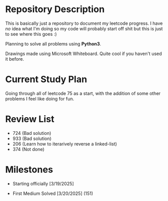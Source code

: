 # Repository Description
This is basically just a repository to document my leetcode progress. I have *no* idea what I'm doing so my code will probably start off shit but this is just to see where this goes :)

Planning to solve all problems using **Python3**.

Drawings made using Microsoft Whiteboard. Quite cool if you haven't used it before.

# Current Study Plan
Going through all of leetcode 75 as a start, with the addition of some other problems I feel like doing for fun.

# Review List
- 724 (Bad solution)
- 933 (Bad solution)
- 206 (Learn how to iterarively reverse a linked-list) 
- 374 (Not done)

# Milestones

- Starting officially [3/19/2025]

- First Medium Solved [3/20/2025] (151)


